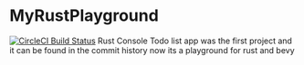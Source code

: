 # MyRustPlayground
[![CircleCI Build Status](https://github.com/stiangglanda/MyRustPlayground/actions)](https://github.com/stiangglanda/MyRustPlayground)
Rust Console Todo list app was the first project and it can be found in the commit history now its a playground for rust and bevy

